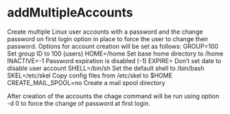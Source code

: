 # addMultipleAccounts
Create multiple Linux user accounts with a password and the change password on first login option in place to force the user to change their password.
Options for account creation will be set as follows:
GROUP=100                Set group ID to 100 (users)
HOME=/home               Set base home directory to /home
INACTIVE=-1              Password expiration is disabled (-1)
EXPIRE=                  Don’t set date to disable user account
SHELL=/bin/sh            Set the default shell to /bin/bash
SKEL=/etc/skel           Copy config files from /etc/skel to $HOME
CREATE_MAIL_SPOOL=no     Create a mail spool directory

After creation of the accounts the chage command will be run using option -d 0 to force the change of password at first login.

